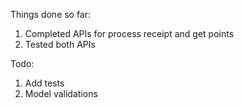 Things done so far:
1. Completed APIs for process receipt and get points
2. Tested both APIs

Todo:
1. Add tests
2. Model validations
